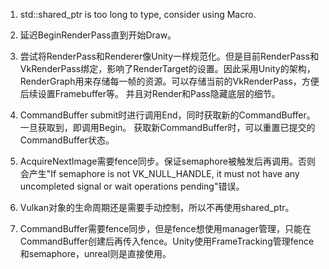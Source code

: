 1. std::shared_ptr is too long to type, consider using Macro.

2. 延迟BeginRenderPass直到开始Draw。

3. 尝试将RenderPass和Renderer像Unity一样规范化。但是目前RenderPass和VkRenderPass绑定，影响了RenderTarget的设置。因此采用Unity的架构，RenderGraph用来存储每一帧的资源。可以存储当前的VkRenderPass，方便后续设置Framebuffer等。
并且对Render和Pass隐藏底层的细节。

4. CommandBuffer submit时进行调用End，同时获取新的CommandBuffer。一旦获取到，即调用Begin。
获取新CommandBuffer时，可以重置已提交的CommandBuffer状态。

5. AcquireNextImage需要fence同步。保证semaphore被触发后再调用。否则会产生"If semaphore is not VK_NULL_HANDLE, it must not have any uncompleted signal or wait operations pending"错误。

6. Vulkan对象的生命周期还是需要手动控制，所以不再使用shared_ptr。

7. CommandBuffer需要fence同步，但是fence想使用manager管理，只能在CommandBuffer创建后再传入fence。Unity使用FrameTracking管理fence和semaphore，unreal则是直接使用。